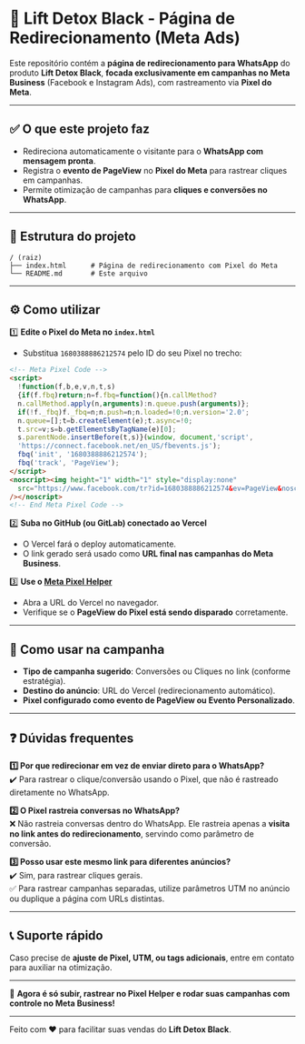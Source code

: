 # 🚀 Lift Detox Black - Página de Redirecionamento (Meta Ads)

Este repositório contém a **página de redirecionamento para WhatsApp** do produto **Lift Detox Black**, **focada exclusivamente em campanhas no Meta Business** (Facebook e Instagram Ads), com rastreamento via **Pixel do Meta**.

---

## ✅ O que este projeto faz
- Redireciona automaticamente o visitante para o **WhatsApp com mensagem pronta**.
- Registra o **evento de PageView** no **Pixel do Meta** para rastrear cliques em campanhas.
- Permite otimização de campanhas para **cliques e conversões no WhatsApp**.

---

## 📂 Estrutura do projeto

```
/ (raiz)
├── index.html      # Página de redirecionamento com Pixel do Meta
└── README.md       # Este arquivo
```

---

## ⚙️ Como utilizar

1️⃣ **Edite o Pixel do Meta no `index.html`**

- Substitua `1680388886212574` pelo ID do seu Pixel no trecho:

```html
<!-- Meta Pixel Code -->
<script>
  !function(f,b,e,v,n,t,s)
  {if(f.fbq)return;n=f.fbq=function(){n.callMethod?
  n.callMethod.apply(n,arguments):n.queue.push(arguments)};
  if(!f._fbq)f._fbq=n;n.push=n;n.loaded=!0;n.version='2.0';
  n.queue=[];t=b.createElement(e);t.async=!0;
  t.src=v;s=b.getElementsByTagName(e)[0];
  s.parentNode.insertBefore(t,s)}(window, document,'script',
  'https://connect.facebook.net/en_US/fbevents.js');
  fbq('init', '1680388886212574');
  fbq('track', 'PageView');
</script>
<noscript><img height="1" width="1" style="display:none"
  src="https://www.facebook.com/tr?id=1680388886212574&ev=PageView&noscript=1"
/></noscript>
<!-- End Meta Pixel Code -->
```

2️⃣ **Suba no GitHub (ou GitLab) conectado ao Vercel**

- O Vercel fará o deploy automaticamente.
- O link gerado será usado como **URL final nas campanhas do Meta Business**.

3️⃣ **Use o [Meta Pixel Helper](https://chrome.google.com/webstore/detail/meta-pixel-helper/fdgfkebogiimcoedlicjlajpkdmockpc)**
- Abra a URL do Vercel no navegador.
- Verifique se o **PageView do Pixel está sendo disparado** corretamente.

---

## 🎯 Como usar na campanha

- **Tipo de campanha sugerido**: Conversões ou Cliques no link (conforme estratégia).
- **Destino do anúncio**: URL do Vercel (redirecionamento automático).
- **Pixel configurado como evento de PageView ou Evento Personalizado**.

---

## ❓ Dúvidas frequentes

**1️⃣ Por que redirecionar em vez de enviar direto para o WhatsApp?**  
✔️ Para rastrear o clique/conversão usando o Pixel, que não é rastreado diretamente no WhatsApp.

**2️⃣ O Pixel rastreia conversas no WhatsApp?**  
❌ Não rastreia conversas dentro do WhatsApp. Ele rastreia apenas a **visita no link antes do redirecionamento**, servindo como parâmetro de conversão.

**3️⃣ Posso usar este mesmo link para diferentes anúncios?**  
✔️ Sim, para rastrear cliques gerais.  
✅ Para rastrear campanhas separadas, utilize parâmetros UTM no anúncio ou duplique a página com URLs distintas.

---

## 📞 Suporte rápido

Caso precise de **ajuste de Pixel, UTM, ou tags adicionais**, entre em contato para auxiliar na otimização.

---

🚀 **Agora é só subir, rastrear no Pixel Helper e rodar suas campanhas com controle no Meta Business!**

---

Feito com ❤️ para facilitar suas vendas do **Lift Detox Black**.


